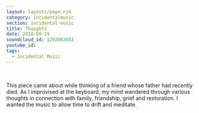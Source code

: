 ```yaml
---
layout: layouts/page.njk
category: incidentalmusic
section: incidental-music
title: Thoughts
date: 2018-09-19
soundcloud_id: 1202063653
youtube_id:
tags:
  - Incidental Music
---
```


&nbsp;

This piece came about while thinking of a friend whose father had recently died. As I improvised at the keyboard, my mind wandered through various thoughts in connection with family, friendship, grief and restoration. I wanted the music to allow time to drift and meditate.